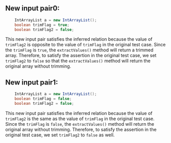 ## New input pair0:
```java
    IntArrayList a = new IntArrayList();
    boolean trimFlag = true;
    boolean trimFlag2 = false;
```

This new input pair satisfies the inferred relation because the value of `trimFlag2` is opposite to the value of `trimFlag` in the original test case. Since the `trimFlag` is `true`, the `extractValues()` method will return a trimmed array. Therefore, to satisfy the assertion in the original test case, we set `trimFlag2` to `false` so that the `extractValues()` method will return the original array without trimming.

## New input pair1:
```java
    IntArrayList a = new IntArrayList();
    boolean trimFlag = false;
    boolean trimFlag2 = false;
```

This new input pair satisfies the inferred relation because the value of `trimFlag2` is the same as the value of `trimFlag` in the original test case. Since the `trimFlag` is `false`, the `extractValues()` method will return the original array without trimming. Therefore, to satisfy the assertion in the original test case, we set `trimFlag2` to `false` as well.